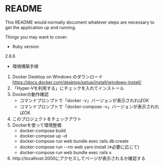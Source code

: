 # README

This README would normally document whatever steps are necessary to get the
application up and running.

Things you may want to cover:

* Ruby version

2.6.6

* 環境構築手順

1. Docker Desktop on Windows のダウンロード 
https://docs.docker.com/desktop/setup/install/windows-install/
2. 「Hyper-Vを利用する」にチェックを入れてインストール
3. Dockerの動作確認
    - コマンドプロンプトで「docker -v」バージョンが表示されればOK
    - コマンドプロンプトで「docker-compose -v」バージョンが表示されればOK
4. このプロジェクトをチェックアウト
5. Dockerを使って環境整備
    - docker-compose build
    - docker-compose up –d
    - docker-compose run web bundle exec rails db:create
    - docker-compose run --rm web yarn install  (※必要に応じて)
    - docker-compose run web bundle exec rails s
6. http://localhost:3000にアクセスしてページが表示されるか確認する